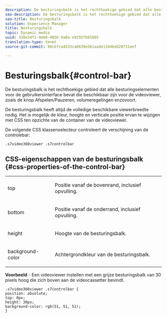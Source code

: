 ```yaml
---
description: De besturingsbalk is het rechthoekige gebied dat alle besturingselementen voor de gebruikersinterface bevat die beschikbaar zijn voor de videoviewer, zoals de knop Afspelen/Pauzeren, volumeregelingen enzovoort.
seo-description: De besturingsbalk is het rechthoekige gebied dat alle besturingselementen voor de gebruikersinterface bevat die beschikbaar zijn voor de videoviewer, zoals de knop Afspelen/Pauzeren, volumeregelingen enzovoort.
seo-title: Besturingsbalk
solution: Experience Manager
title: Besturingsbalk
topic: Dynamic media
uuid: 328e34f1-9e60-4056-9a8a-e9292fb65605
translation-type: tm+mt
source-git-commit: 90cbfca4533ca6639e561aa4e1344bdd20731eef

---
```



# Besturingsbalk{#control-bar}

De besturingsbalk is het rechthoekige gebied dat alle besturingselementen voor de gebruikersinterface bevat die beschikbaar zijn voor de videoviewer, zoals de knop Afspelen/Pauzeren, volumeregelingen enzovoort.

<!--<a id="section_061E550C1C1D4DB2BD663A898895B38C"></a>-->

De besturingsbalk heeft altijd de volledige beschikbare viewerbreedte nodig. Het is mogelijk de kleur, hoogte en verticale positie ervan te wijzigen met CSS ten opzichte van de container van de videoviewer.

De volgende CSS klassenselecteur controleert de verschijning van de controlebar:

```
.s7video360viewer .s7controlbar
```

## CSS-eigenschappen van de besturingsbalk {#css-properties-of-the-control-bar}

<table id="table_C48C56E696304C9BAFEE71BA9EA9A174"> 
 <tbody> 
  <tr> 
   <td colname="col1"> <p> <span class="codeph"> top </span> </p> </td> 
   <td colname="col2"> <p>Positie vanaf de bovenrand, inclusief opvulling. </p> </td> 
  </tr> 
  <tr> 
   <td colname="col1"> <p> <span class="codeph"> bottom </span> </p> </td> 
   <td colname="col2"> <p> Positie vanaf de onderrand, inclusief opvulling. </p> </td> 
  </tr> 
  <tr> 
   <td colname="col1"> <p> <span class="codeph"> height </span> </p> </td> 
   <td colname="col2"> <p>Hoogte van de besturingsbalk. </p> </td> 
  </tr> 
  <tr> 
   <td colname="col1"> <p> <span class="codeph"> background-color </span> </p> </td> 
   <td colname="col2"> <p>Achtergrondkleur van de besturingsbalk. </p> </td> 
  </tr> 
 </tbody> 
</table>

**Voorbeeld** - Een videoviewer instellen met een grijze besturingsbalk van 30 pixels hoog die zich boven aan de videocassetter bevindt.

```
.s7video360viewer .s7controlbar {  
position: absolute; 
top: 0px; 
height: 30px; 
background-color: rgb(51, 51, 51); 
}
```

